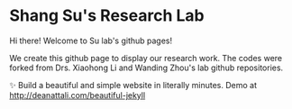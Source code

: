 # Shang Su's Research Lab
Hi there!
Welcome to Su lab's github pages!

We create this github page to display our research work.
The codes were forked from Drs. Xiaohong Li and Wanding Zhou's lab github repositories.


:sparkles: Build a beautiful and simple website in literally minutes. Demo at http://deanattali.com/beautiful-jekyll

